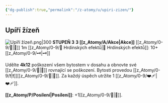 ```yaml
---
{"dg-publish":true,"permalink":"/z-atomy/u/upiri-zizen/"}
---
```


## Upíří žízeň
![Upíří žízeň.png|300](/img/user/z_img/Up%C3%AD%C5%99%C3%AD%20%C5%BE%C3%ADze%C5%88.png)
**STUPEŇ 3**
**3 [[z_Atomy/A/Akce\|Akce]]**
[[z_Atomy/0-9/🫱\|🫱]] 1m
[[z_Atomy/0-9/📶 Hrdinských efektů\|📶 Hrdinských efektů]]: 10+[[z_Atomy/0-9/🗝\|🗝]]

Udělte **4k12** poškození všem bytostem v dosahu a obnovte své [[z_Atomy/0-9/💖\|💖]] rovnající se poškození. 
Bytosti provedou [[z_Atomy/0-9/❗\|❗]][[z_Atomy/0-9/💪\|💪]]. Za každý úspěch utržíte 1 [[z_Atomy/0-9/❤️‍🩹\|❤️‍🩹]].

**[[z_Atomy/P/Posílení\|Posílení]]**: +1[[z_Atomy/0-9/📶\|📶]].
